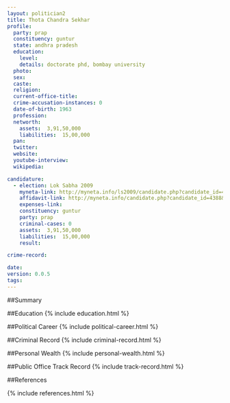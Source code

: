 ```yaml
---
layout: politician2
title: Thota Chandra Sekhar
profile: 
  party: prap
  constituency: guntur
  state: andhra pradesh
  education: 
    level: 
    details: doctorate phd, bombay university
  photo: 
  sex: 
  caste: 
  religion: 
  current-office-title: 
  crime-accusation-instances: 0
  date-of-birth: 1963
  profession: 
  networth: 
    assets:  3,91,50,000
    liabilities:  15,00,000
  pan: 
  twitter: 
  website: 
  youtube-interview: 
  wikipedia: 

candidature: 
  - election: Lok Sabha 2009
    myneta-link: http://myneta.info/ls2009/candidate.php?candidate_id=4388
    affidavit-link: http://myneta.info/candidate.php?candidate_id=4388&scan=original
    expenses-link: 
    constituency: guntur 
    party: prap
    criminal-cases: 0
    assets:  3,91,50,000
    liabilities:  15,00,000
    result:  

crime-record: 

date: 
version: 0.0.5
tags: 
---
```

##Summary


##Education
{% include education.html %}


##Political Career
{% include political-career.html %}


##Criminal Record
{% include criminal-record.html %}


##Personal Wealth
{% include personal-wealth.html %}


##Public Office Track Record
{% include track-record.html %}


##References


{% include references.html %}